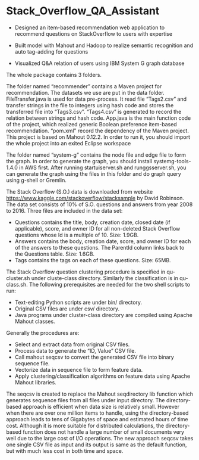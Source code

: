# Stack_Overflow_QA_Assistant

- Designed an item-based recommendation web application to recommend questions on StackOverflow to users with expertise

- Built model with Mahout and Hadoop to realize semantic recognition and auto tag-adding for questions
- Visualized Q&A relation of users using IBM System G graph database


The whole package contains 3 folders.

The folder named “recommender” contains a Maven project for recommendation. The datasets we use are put in the data folder. FileTransfer.java is used for data pre-process. It read file “Tags2.csv” and transfer strings in the file to integers using hash code and stores the transferred file into “Tags3.csv”. “Tags4.csv” is generated to record the relation between strings and hash code. App.java is the main function code of the project, which realized generic Boolean preference item-based recommendation. “pom.xml” record the dependency of the Maven project. This project is based on Mahout 0.12.2. In order to run it, you should import the whole project into an exited Eclipse workspace 

The folder named “system-g” contains the node file and edge file to form the graph. In order to generate the graph, you should install systemg-tools-1.4.0 in AWS first. After running startuiserver.sh and runggsserver.sh, you can generate the graph using the files in this folder and do graph query using g-shell or Gremlin.

The Stack Overflow (S.O.) data is downloaded from website https://www.kaggle.com/stackoverflow/stacksample by David Robinson. The data set consists of 10% of S.O. questions and answers from year 2008 to 2016. Three files are included in the data set:
- Questions contains the title, body, creation date, closed date (if applicable), score, and owner ID for all non-deleted Stack Overflow questions whose Id is a multiple of 10. Size: 1.9GB.
- Answers contains the body, creation date, score, and owner ID for each of the answers to these questions. The ParentId column links back to the Questions table. Size: 1.6GB.
- Tags contains the tags on each of these questions. Size: 65MB.

The Stack Overflow question clustering procedure is specified in qu-cluster.sh under cluste-class directory. Similarly the classification is in qu-class.sh. The following prerequisites are needed for the two shell scripts to run:
- Text-editing Python scripts are under bin/ directory.
- Original CSV files are under csv/ directory.
- Java programs under cluster-class directory are compiled using Apache Mahout classes.

Generally the procedures are:
- Select and extract data from original CSV files.
- Process data to generate the “ID, Value” CSV file.
- Call mahout seqcsv to convert the generated CSV file into binary sequence file.
- Vectorize data in sequence file to form feature data.
- Apply clustering/classification algorithms on feature data using Apache Mahout libraries.

The seqcsv is created to replace the Mahout seqdirectory lib function which generates sequence files from all files under input directory. The directory-based approach is efficient when data size is relatively small. However when there are over one million items to handle, using the directory-based approach leads to tens of Gigabytes of space and estimated hours of time cost. Although it is more suitable for distributed calculations, the directory-based function does not handle a large number of small documents very well due to the large cost of I/O operations. The new approach seqcsv takes one single CSV file as input and its output is same as the default function, but with much less cost in both time and space.
